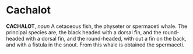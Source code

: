 # Cachalot

**CACHALOT**, _noun_ A cetaceous fish, the physeter or spermaceti whale. The principal species are, the black headed with a dorsal fin, and the round-headed with a dorsal fin, and the round-headed, with out a fin on the back, and with a fistula in the snout. From this whale is obtained the spermaceti.